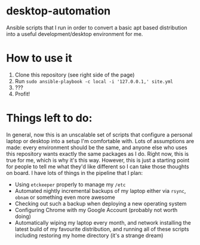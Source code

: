 desktop-automation
==================

Ansible scripts that I run in order to convert a basic apt based distribution into a useful development/desktop environment for me.

# How to use it

1. Clone this repository (see right side of the page)
2. Run `sudo ansible-playbook -c local -i '127.0.0.1,' site.yml `
3. ???
4. Profit!

# Things left to do:

In general, now this is an unscalable set of scripts that configure a personal laptop or desktop into a setup I'm comfortable with. Lots of assumptions are made: every environment should be the same, and anyone else who uses this repository wants exactly the same packages as I do. Right now, this is true for me, which is why it's this way. However, this is just a starting point for people to tell me what they'd like different so I can take those thoughts on board. I have lots of things in the pipeline that I plan:

- Using `etckeeper` properly to manage my `/etc`
- Automated nightly incremental backups of my laptop either via `rsync`, `obnam` or something even more awesome
- Checking out such a backup when deploying a new operating system
- Configuring Chrome with my Google Account (probably not worth doing)
- Automatically wiping my laptop every month, and network installing the latest build of my favourite distribution, and running all of these scripts including restoring my home directory (it's a strange dream)
